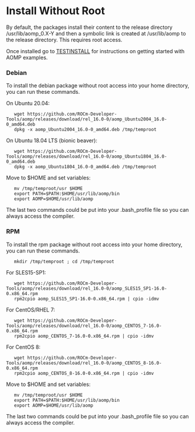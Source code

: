 # Install Without Root
By default, the packages install their content to the release directory /usr/lib/aomp_0.X-Y and then a  symbolic link is created at /usr/lib/aomp to the release directory. This requires root access.

Once installed go to [TESTINSTALL](TESTINSTALL.md) for instructions on getting started with AOMP examples.

### Debian
To install the debian package without root access into your home directory, you can run these commands.<br>

On Ubuntu 20.04:
```
   wget https://github.com/ROCm-Developer-Tools/aomp/releases/download/rel_16.0-0/aomp_Ubuntu2004_16.0-0_amd64.deb
   dpkg -x aomp_Ubuntu2004_16.0-0_amd64.deb /tmp/temproot
```
On Ubuntu 18.04 LTS (bionic beaver):
```
   wget https://github.com/ROCm-Developer-Tools/aomp/releases/download/rel_16.0-0/aomp_Ubuntu1804_16.0-0_amd64.deb
   dpkg -x aomp_Ubuntu1804_16.0-0_amd64.deb /tmp/temproot
```
Move to $HOME and set variables:
```
   mv /tmp/temproot/usr $HOME
   export PATH=$PATH:$HOME/usr/lib/aomp/bin
   export AOMP=$HOME/usr/lib/aomp
```
The last two commands could be put into your .bash_profile file so you can always access the compiler.

### RPM
To install the rpm package without root access into your home directory, you can run these commands.
```
   mkdir /tmp/temproot ; cd /tmp/temproot 
```
For SLES15-SP1:
```
   wget https://github.com/ROCm-Developer-Tools/aomp/releases/download/rel_16.0-0/aomp_SLES15_SP1-16.0-0.x86_64.rpm
   rpm2cpio aomp_SLES15_SP1-16.0-0.x86_64.rpm | cpio -idmv
```
For CentOS/RHEL 7:
```
   wget https://github.com/ROCm-Developer-Tools/aomp/releases/download/rel_16.0-0/aomp_CENTOS_7-16.0-0.x86_64.rpm
   rpm2cpio aomp_CENTOS_7-16.0-0.x86_64.rpm | cpio -idmv
```
For CentOS 8:
```
   wget https://github.com/ROCm-Developer-Tools/aomp/releases/download/rel_16.0-0/aomp_CENTOS_8-16.0-0.x86_64.rpm
   rpm2cpio aomp_CENTOS_8-16.0-0.x86_64.rpm | cpio -idmv
```
Move to $HOME and set variables:
```
   mv /tmp/temproot/usr $HOME
   export PATH=$PATH:$HOME/usr/lib/aomp/bin
   export AOMP=$HOME/usr/lib/aomp
```
The last two commands could be put into your .bash_profile file so you can always access the compiler.
